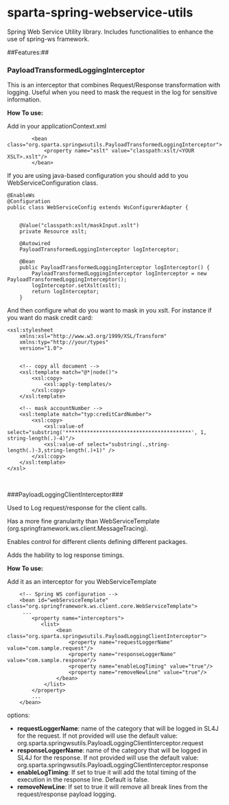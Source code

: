 # sparta-spring-webservice-utils
Spring Web Service Utility library. Includes functionalities to enhance the use of spring-ws framework. 

##Features:##

### PayloadTransformedLoggingInterceptor ###

 This is an interceptor that combines Request/Response transformation with logging. Useful when you need to mask the request in the log for sensitive information.
	
	
__How To use:__

Add in your applicationContext.xml
	
```
		<bean class="org.sparta.springwsutils.PayloadTransformedLoggingInterceptor">
			<property name="xslt" value="classpath:xslt/<YOUR XSLT>.xslt"/>
		</bean>
```

If you are using java-based configuration you should add to you WebServiceConfiguration class.

```
@EnableWs
@Configuration
public class WebServiceConfig extends WsConfigurerAdapter {


    @Value("classpath:xslt/maskInput.xslt")
    private Resource xslt;
    
    @Autowired
    PayloadTransformedLoggingInterceptor logInterceptor;
    
    @Bean
    public PayloadTransformedLoggingInterceptor logInterceptor() {
        PayloadTransformedLoggingInterceptor logInterceptor = new PayloadTransformedLoggingInterceptor();
        logInterceptor.setXslt(xslt);
        return logInterceptor;
    }
```




And then configure what do you want to mask in you xslt. For instance if you want do mask credit card:

```
<xsl:stylesheet
    xmlns:xsl="http://www.w3.org/1999/XSL/Transform"
    xmlns:typ="http://your/types"
    version="1.0">


    <!-- copy all document -->
    <xsl:template match="@*|node()">
        <xsl:copy>
            <xsl:apply-templates/>
        </xsl:copy>
    </xsl:template>
    
    <!-- mask accountNumber -->
	<xsl:template match="typ:creditCardNumber">
		<xsl:copy>
			<xsl:value-of select="substring('*****************************************', 1, string-length(.)-4)"/>
			<xsl:value-of select="substring(.,string-length(.)-3,string-length(.)+1)" />
		</xsl:copy>
	</xsl:template>
</xsl>
```
<br/>

###PayloadLoggingClientInterceptor###

Used to Log request/response for the client calls.  

Has a more fine granularity than WebServiceTemplate (org.springframework.ws.client.MessageTracing).

Enables control for different clients defining different packages.

Adds the hability to log response timings.


__How To use:__

Add it as an interceptor for you WebServiceTemplate
	
```
	<!-- Spring WS configuration -->
	<bean id="webServiceTemplate" class="org.springframework.ws.client.core.WebServiceTemplate">
	 ...
		<property name="interceptors">
	       <list>
	            <bean class="org.sparta.springwsutils.PayloadLoggingClientInterceptor">
	            	<property name="requestLoggerName" value="com.sample.request"/>
	            	<property name="responseLoggerName" value="com.sample.response"/>
	            	<property name="enableLogTiming" value="true"/>
	               	<property name="removeNewline" value="true"/>
	            </bean>
	        </list>
		</property>
		...
	</bean>

```

options: 

* __requestLoggerName__: name of the category that will be logged in SL4J for the request. If not provided will use the default value: org.sparta.springwsutils.PayloadLoggingClientInterceptor.request
* __responseLoggerName__: name of the category that will be logged in SL4J for the response. If not provided will use the default value: org.sparta.springwsutils.PayloadLoggingClientInterceptor.response
* __enableLogTiming__: If set to true it will add the total timing of the execution in the response line. Default is false.
* __removeNewLine__: If set to true it will remove all break lines from the request/response payload logging. 
